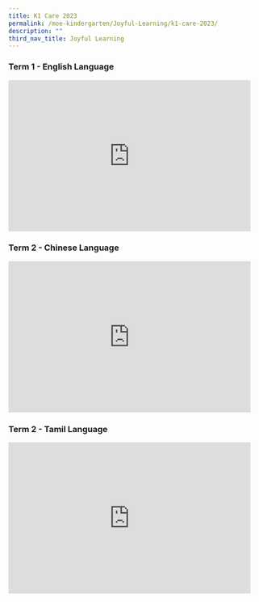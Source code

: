 ```yaml
---
title: K1 Care 2023
permalink: /moe-kindergarten/Joyful-Learning/k1-care-2023/
description: ""
third_nav_title: Joyful Learning
---
```

### Term 1 - English Language

<iframe src="https://docs.google.com/presentation/d/e/2PACX-1vQ_1IkafCQYM0T32Jb6og7e-xyieloDa8Lw8IeDvGoWOfeug4lgZU5hh1n_hExkOx2fLvdaXZgNAS1I/embed?start=true&amp;loop=true&amp;delayms=3000" frameborder="0" width="480" height="299" allowfullscreen="true"></iframe>

### Term 2 - Chinese Language
<iframe src="https://docs.google.com/presentation/d/e/2PACX-1vTCQKt1-MjxFH1fOSPRQXFhLToQFJS871tdm2a-Ce0xzZbIi9OjxpgPsZqHf28CNwX6uohS-1guhRZt/embed?start=true&amp;loop=true&amp;delayms=3000" frameborder="0" width="480" height="299" allowfullscreen="true"></iframe>

### Term 2 - Tamil Language
<iframe src="https://docs.google.com/presentation/d/e/2PACX-1vRFO5waoGCc8gP5k_MfqArfYIjdnmPV9e8mfp9sxylfMJMVL06SCHe4dUJoPS1TDCOQ7Iwzo9UgCF1_/embed?start=true&amp;loop=true&amp;delayms=3000" frameborder="0" width="480" height="299" allowfullscreen="true"></iframe>
